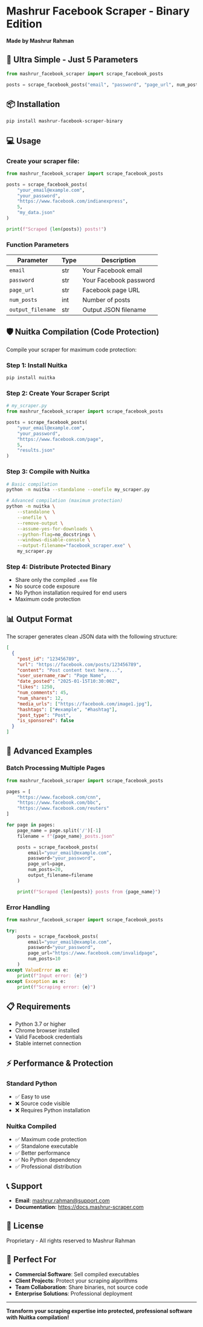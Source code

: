 # Mashrur Facebook Scraper - Binary Edition

**Made by Mashrur Rahman**

## 🚀 Ultra Simple - Just 5 Parameters

```python
from mashrur_facebook_scraper import scrape_facebook_posts

posts = scrape_facebook_posts("email", "password", "page_url", num_posts, "output_file.json")
```

## 📦 Installation

```bash
pip install mashrur-facebook-scraper-binary
```

## 💻 Usage

### Create your scraper file:

```python
from mashrur_facebook_scraper import scrape_facebook_posts

posts = scrape_facebook_posts(
    "your_email@example.com",
    "your_password",
    "https://www.facebook.com/indianexpress",
    5,
    "my_data.json"
)

print(f"Scraped {len(posts)} posts!")
```

### Function Parameters

| Parameter | Type | Description |
|-----------|------|-------------|
| `email` | str | Your Facebook email |
| `password` | str | Your Facebook password |
| `page_url` | str | Facebook page URL |
| `num_posts` | int | Number of posts |
| `output_filename` | str | Output JSON filename |

## 🛡️ Nuitka Compilation (Code Protection)

Compile your scraper for maximum code protection:

### Step 1: Install Nuitka
```bash
pip install nuitka
```

### Step 2: Create Your Scraper Script
```python
# my_scraper.py
from mashrur_facebook_scraper import scrape_facebook_posts

posts = scrape_facebook_posts(
    "your_email@example.com",
    "your_password",
    "https://www.facebook.com/page",
    5,
    "results.json"
)
```

### Step 3: Compile with Nuitka
```bash
# Basic compilation
python -m nuitka --standalone --onefile my_scraper.py

# Advanced compilation (maximum protection)
python -m nuitka \
    --standalone \
    --onefile \
    --remove-output \
    --assume-yes-for-downloads \
    --python-flag=no_docstrings \
    --windows-disable-console \
    --output-filename="facebook_scraper.exe" \
    my_scraper.py
```

### Step 4: Distribute Protected Binary
- Share only the compiled `.exe` file
- No source code exposure
- No Python installation required for end users
- Maximum code protection

## 📊 Output Format

The scraper generates clean JSON data with the following structure:

```json
[
  {
    "post_id": "123456789",
    "url": "https://facebook.com/posts/123456789",
    "content": "Post content text here...",
    "user_username_raw": "Page Name",
    "date_posted": "2025-01-15T10:30:00Z",
    "likes": 1250,
    "num_comments": 45,
    "num_shares": 12,
    "media_urls": ["https://facebook.com/image1.jpg"],
    "hashtags": ["#example", "#hashtag"],
    "post_type": "Post",
    "is_sponsored": false
  }
]
```

## 🔧 Advanced Examples

### Batch Processing Multiple Pages
```python
from mashrur_facebook_scraper import scrape_facebook_posts

pages = [
    "https://www.facebook.com/cnn",
    "https://www.facebook.com/bbc",
    "https://www.facebook.com/reuters"
]

for page in pages:
    page_name = page.split('/')[-1]
    filename = f"{page_name}_posts.json"

    posts = scrape_facebook_posts(
        email="your_email@example.com",
        password="your_password",
        page_url=page,
        num_posts=20,
        output_filename=filename
    )

    print(f"Scraped {len(posts)} posts from {page_name}")
```

### Error Handling
```python
from mashrur_facebook_scraper import scrape_facebook_posts

try:
    posts = scrape_facebook_posts(
        email="your_email@example.com",
        password="your_password",
        page_url="https://www.facebook.com/invalidpage",
        num_posts=10
    )
except ValueError as e:
    print(f"Input error: {e}")
except Exception as e:
    print(f"Scraping error: {e}")
```

## 📋 Requirements

- Python 3.7 or higher
- Chrome browser installed
- Valid Facebook credentials
- Stable internet connection

## ⚡ Performance & Protection

### Standard Python
- ✅ Easy to use
- ❌ Source code visible
- ❌ Requires Python installation

### Nuitka Compiled
- ✅ Maximum code protection
- ✅ Standalone executable
- ✅ Better performance
- ✅ No Python dependency
- ✅ Professional distribution

## 📞 Support

- **Email**: mashrur.rahman@support.com
- **Documentation**: https://docs.mashrur-scraper.com

## 📄 License

Proprietary - All rights reserved to Mashrur Rahman

## 🎯 Perfect For

- **Commercial Software**: Sell compiled executables
- **Client Projects**: Protect your scraping algorithms
- **Team Collaboration**: Share binaries, not source code
- **Enterprise Solutions**: Professional deployment

---

**Transform your scraping expertise into protected, professional software with Nuitka compilation!**